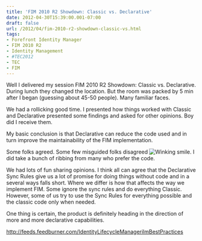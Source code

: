 ```yaml
---
title: 'FIM 2010 R2 Showdown: Classic vs. Declarative'
date: 2012-04-30T15:39:00.001-07:00
draft: false
url: /2012/04/fim-2010-r2-showdown-classic-vs.html
tags: 
- Forefront Identity Manager
- FIM 2010 R2
- Identity Management
- #TEC2012
- TEC
- FIM
---
```


Well I delivered my session FIM 2010 R2 Showdown: Classic vs. Declarative. During lunch they changed the location. But the room was packed by 5 min after I began (guessing about 45-50 people). Many familiar faces.

We had a rollicking good time. I presented how things worked with Classic and Declarative presented some findings and asked for other opinions. Boy did I receive them.

My basic conclusion is that Declarative can reduce the code used and in turn improve the maintainability of the FIM implementation.

Some folks agreed. Some few misguided folks disagreed ![Winking smile](http://www.ilmbestpractices.com/blog/uploaded_images/8821a1e5b8f2_D19E/wlEmoticon-winkingsmile.png). I did take a bunch of ribbing from many who prefer the code.

We had lots of fun sharing opinions. I think all can agree that the Declarative Sync Rules give us a lot of promise for doing things without code and in a several ways falls short. Where we differ is how that affects the way we implement FIM. Some ignore the sync rules and do everything Classic. However, some of us try to use the Sync Rules for everything possible and the classic code only when needed.

One thing is certain, the product is definitely heading in the direction of more and more declarative capabilities.

http://feeds.feedburner.com/IdentityLifecycleManagerilmBestPractices
